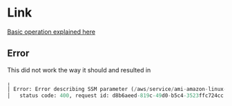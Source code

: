 # Link
[Basic operation explained here](../first-deployment-on-aws/README.md)

## Error
This did not work the way it should and resulted in 
```terraform plan
╷
│ Error: Error describing SSM parameter (/aws/service/ami-amazon-linux-latest/amzn2-ami-hvm-x86_64-gp2): AccessDeniedException: User: arn:aws:iam::765940042124:user/xxx is not authorized to perform: ssm:GetParameter on resource: arn:aws:ssm:eu-central-1::parameter/aws/service/ami-amazon-linux-latest/amzn2-ami-hvm-x86_64-gp2
│ 	status code: 400, request id: d8b6aeed-819c-49d0-b5c4-3523ffc724cc
```
